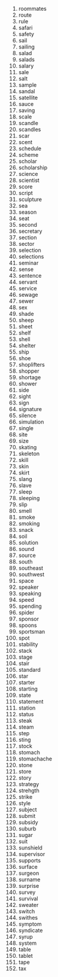 1. roommates
2. route
3. rule
4. safari
5. safety
6. sail
7. sailing
8. salad
9. salads
10. salary
11. sale
12. salt
13. sample
14. sandal
15. satellite
16. sauce
17. saving
18. scale
19. scandle
20. scandles
21. scar
22. scent
23. schedule
24. scheme
25. scholar
26. scholarship
27. science
28. scientist
29. score
30. script
31. sculpture
32. sea
33. season
34. seat
35. second
36. secretary
37. section
38. sector
39. selection
40. selections
41. seminar
42. sense
43. sentence
44. servant
45. service
46. sewage
47. sewer
48. sex
49. shade
50. sheep
51. sheet
52. shelf
53. shell
54. shelter
55. ship
56. shoe
57. shoplifters
58. shopper
59. shortage
60. shower
61. side
62. sight
63. sign
64. signature
65. silence
66. simulation
67. single
68. site
69. size
70. skating
71. skeleton
72. skill
73. skin
74. skirt
75. slang
76. slave
77. sleep
78. sleeping
79. slip
80. smell
81. smoke
82. smoking
83. snack
84. soil
85. solution
86. sound
87. source
88. south
89. southeast
90. southwest
91. space
92. speaker
93. speaking
94. speed
95. spending
96. spider
97. sponsor
98. spoons
99. sportsman
100. spot
101. stability
102. stack
103. stage
104. stair
105. standard
106. star
107. starter
108. starting
109. state
110. statement
111. station
112. status
113. steak
114. steam
115. step
116. sting
117. stock
118. stomach
119. stomachache
120. stone
121. store
122. story
123. strategy
124. strehgth
125. strike
126. style
127. subject
128. submit
129. subsidy
130. suburb
131. sugar
132. suit
133. sunshield
134. supervisor
135. supports
136. surface
137. surgeon
138. surname
139. surprise
140. survey
141. survival
142. sweater
143. switch
144. swithes
145. symptom
146. syndicate
147. syrup
148. system
149. table
150. tablet
151. tape
152. tax